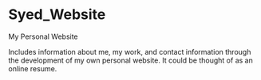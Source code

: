 # Syed_Website
My Personal Website

Includes information about me, my work, and contact information through the development of my own personal website.
It could be thought of as an online resume.
